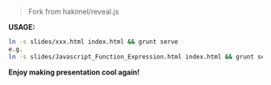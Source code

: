 >Fork from hakimel/reveal.js

**USAGE:**
```bash
ln -s slides/xxx.html index.html && grunt serve
e.g.
ln -s slides/Javascript_Function_Expression.html index.html && grunt serve
```
**Enjoy making presentation cool again!**

